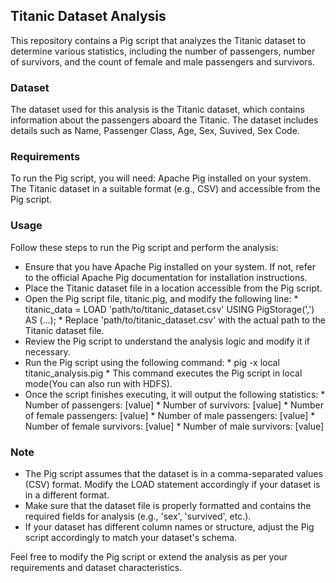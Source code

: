 ## Titanic Dataset Analysis
This repository contains a Pig script that analyzes the Titanic dataset to determine various statistics, including the number of passengers, number of survivors, and the count of female and male passengers and survivors.

### Dataset
The dataset used for this analysis is the Titanic dataset, which contains information about the passengers aboard the Titanic. The dataset includes details such as Name, Passenger Class, Age, Sex, Suvived, Sex Code.

### Requirements
To run the Pig script, you will need:
Apache Pig installed on your system.
The Titanic dataset in a suitable format (e.g., CSV) and accessible from the Pig script.

### Usage
Follow these steps to run the Pig script and perform the analysis:
- Ensure that you have Apache Pig installed on your system. If not, refer to the official Apache Pig documentation for installation instructions.
- Place the Titanic dataset file in a location accessible from the Pig script.
- Open the Pig script file, titanic.pig, and modify the following line:
       * titanic_data = LOAD 'path/to/titanic_dataset.csv' USING PigStorage(',') AS (...);
       * Replace 'path/to/titanic_dataset.csv' with the actual path to the Titanic dataset file.
- Review the Pig script to understand the analysis logic and modify it if necessary.
- Run the Pig script using the following command:
       * pig -x local titanic_analysis.pig
       * This command executes the Pig script in local mode(You can also run with HDFS).
- Once the script finishes executing, it will output the following statistics:
       * Number of passengers: [value]
       * Number of survivors: [value]
       * Number of female passengers: [value]
       * Number of male passengers: [value]
       * Number of female survivors: [value]
       * Number of male survivors: [value]

### Note
- The Pig script assumes that the dataset is in a comma-separated values (CSV) format. Modify the LOAD statement accordingly if your dataset is in a different format.
- Make sure that the dataset file is properly formatted and contains the required fields for analysis (e.g., 'sex', 'survived', etc.).
- If your dataset has different column names or structure, adjust the Pig script accordingly to match your dataset's schema.

Feel free to modify the Pig script or extend the analysis as per your requirements and dataset characteristics.
